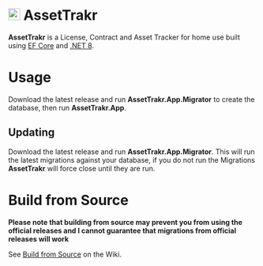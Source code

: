 # <img width="24px" src="https://github.com/Laim/AssetTrakr/assets/14845036/ae72eef7-1d2b-4c64-8852-e0610557f186" alt="AssetTrakr"></img> AssetTrakr

**AssetTrakr** is a License, Contract and Asset Tracker for home use built using [EF Core](https://github.com/dotnet/efcore) and [.NET 8](https://github.com/dotnet/core).

# Usage
Download the latest release and run **AssetTrakr.App.Migrator** to create the database, then run **AssetTrakr.App**. 

## Updating
Download the latest release and run **AssetTrakr.App.Migrator**.  This will run the latest migrations against your database, if you do not run the Migrations **AssetTrakr** will force close until they are run.

# Build from Source
**Please note that building from source may prevent you from using the official releases and I cannot guarantee that migrations from official releases will work**

See [Build from Source](https://github.com/Laim/assettrakr/wiki/Build-from-Source) on the Wiki.
